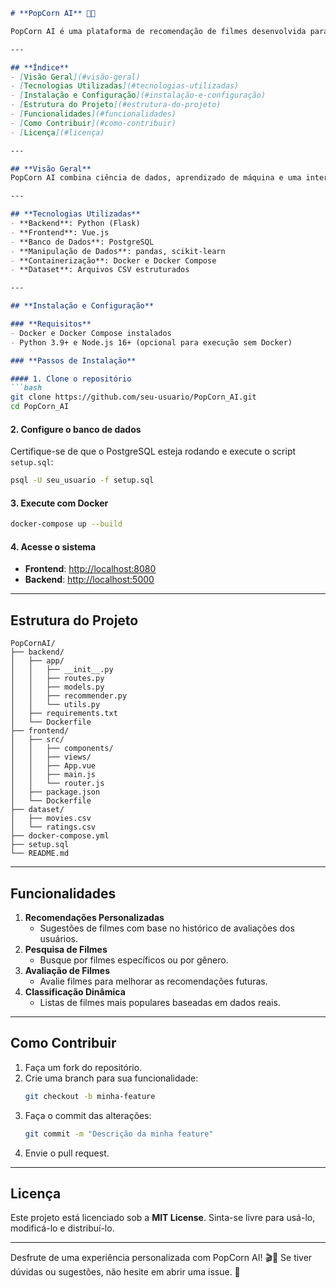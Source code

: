 ```markdown
# **PopCorn AI** 🎥🍿

PopCorn AI é uma plataforma de recomendação de filmes desenvolvida para oferecer sugestões personalizadas com base nas preferências dos usuários. Utilizando algoritmos de recomendação, o sistema analisa dados de avaliação para criar uma experiência única para cada usuário.

---

## **Índice**
- [Visão Geral](#visão-geral)
- [Tecnologias Utilizadas](#tecnologias-utilizadas)
- [Instalação e Configuração](#instalação-e-configuração)
- [Estrutura do Projeto](#estrutura-do-projeto)
- [Funcionalidades](#funcionalidades)
- [Como Contribuir](#como-contribuir)
- [Licença](#licença)

---

## **Visão Geral**
PopCorn AI combina ciência de dados, aprendizado de máquina e uma interface amigável para criar recomendações eficazes de filmes. Com um backend robusto em Flask, um frontend dinâmico em Vue.js e um banco de dados eficiente em PostgreSQL, o projeto visa atender a todos os públicos, desde cinéfilos casuais até entusiastas de tecnologia.

---

## **Tecnologias Utilizadas**
- **Backend**: Python (Flask)
- **Frontend**: Vue.js
- **Banco de Dados**: PostgreSQL
- **Manipulação de Dados**: pandas, scikit-learn
- **Containerização**: Docker e Docker Compose
- **Dataset**: Arquivos CSV estruturados

---

## **Instalação e Configuração**

### **Requisitos**
- Docker e Docker Compose instalados
- Python 3.9+ e Node.js 16+ (opcional para execução sem Docker)

### **Passos de Instalação**

#### 1. Clone o repositório
```bash
git clone https://github.com/seu-usuario/PopCorn_AI.git
cd PopCorn_AI
```

#### 2. Configure o banco de dados
Certifique-se de que o PostgreSQL esteja rodando e execute o script `setup.sql`:
```bash
psql -U seu_usuario -f setup.sql
```

#### 3. Execute com Docker
```bash
docker-compose up --build
```

#### 4. Acesse o sistema
- **Frontend**: [http://localhost:8080](http://localhost:8080)
- **Backend**: [http://localhost:5000](http://localhost:5000)

---

## **Estrutura do Projeto**

```
PopCornAI/
├── backend/
│   ├── app/
│   │   ├── __init__.py
│   │   ├── routes.py
│   │   ├── models.py
│   │   ├── recommender.py
│   │   └── utils.py
│   ├── requirements.txt
│   └── Dockerfile
├── frontend/
│   ├── src/
│   │   ├── components/
│   │   ├── views/
│   │   ├── App.vue
│   │   ├── main.js
│   │   └── router.js
│   ├── package.json
│   └── Dockerfile
├── dataset/
│   ├── movies.csv
│   └── ratings.csv
├── docker-compose.yml
├── setup.sql
└── README.md
```

---

## **Funcionalidades**
1. **Recomendações Personalizadas**
   - Sugestões de filmes com base no histórico de avaliações dos usuários.
2. **Pesquisa de Filmes**
   - Busque por filmes específicos ou por gênero.
3. **Avaliação de Filmes**
   - Avalie filmes para melhorar as recomendações futuras.
4. **Classificação Dinâmica**
   - Listas de filmes mais populares baseadas em dados reais.

---

## **Como Contribuir**
1. Faça um fork do repositório.
2. Crie uma branch para sua funcionalidade:
   ```bash
   git checkout -b minha-feature
   ```
3. Faça o commit das alterações:
   ```bash
   git commit -m "Descrição da minha feature"
   ```
4. Envie o pull request.

---

## **Licença**
Este projeto está licenciado sob a **MIT License**. Sinta-se livre para usá-lo, modificá-lo e distribuí-lo.

---

Desfrute de uma experiência personalizada com PopCorn AI! 🎬🍿 Se tiver dúvidas ou sugestões, não hesite em abrir uma issue. 🚀
```
